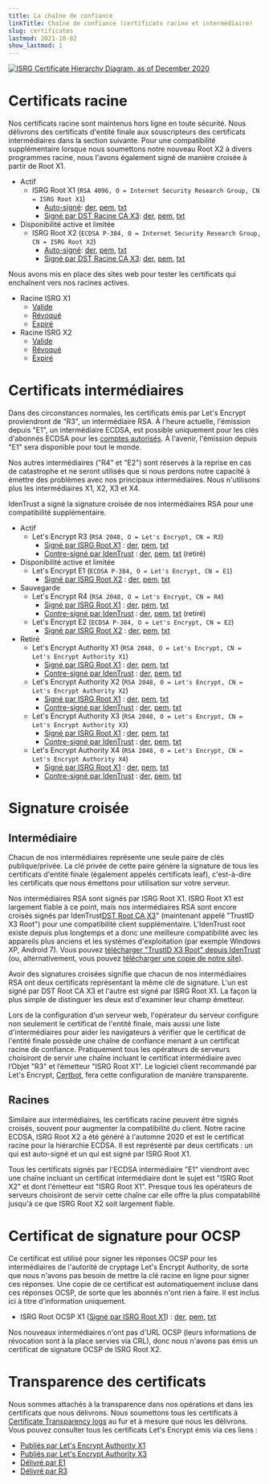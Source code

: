 ```yaml
---
title: La chaîne de confiance
linkTitle: Chaîne de confiance (certificats racine et intermédiaire)
slug: certificates
lastmod: 2021-10-02
show_lastmod: 1
---
```



[![ISRG Certificate Hierarchy Diagram, as of December 2020](/images/isrg-hierarchy.png)](/images/isrg-hierarchy.png)

# Certificats racine

Nos certificats racine sont maintenus hors ligne en toute sécurité. Nous délivrons des certificats d'entité finale aux souscripteurs des certificats intermédiaires dans la section suivante. Pour une compatibilité supplémentaire lorsque nous soumettons notre nouveau Root X2 à divers programmes racine, nous l'avons également signé de manière croisée à partir de Root X1.

* Actif
  * ISRG Root X1 (`RSA 4096, O = Internet Security Research Group, CN = ISRG Root X1`)
    * [Auto-signé](https://crt.sh/?id=9314791): [der](/certs/isrgrootx1.der), [pem](/certs/isrgrootx1.pem), [txt](/certs/isrgrootx1.txt)
    * [Signé par DST Racine CA X3](https://crt.sh/?id=3958242236): [der](/certs/isrg-root-x1-cross-signed.der), [pem](/certs/isrg-root-x1-cross-signed.pem), [txt](/certs/isrg-root-x1-cross-signed.txt)
* Disponibilité active et limitée
  * ISRG Root X2 (`ECDSA P-384, O = Internet Security Research Group, CN = ISRG Root X2`)
    * [Auto-signé](https://crt.sh/?id=3335562555): [der](/certs/isrg-root-x2.der), [pem](/certs/isrg-root-x2.pem), [txt](/certs/isrg-root-x2.txt)
    * [Signé par DST Racine CA X3](https://crt.sh/?id=3334561878): [der](/certs/isrg-root-x2-cross-signed.der), [pem](/certs/isrg-root-x2-cross-signed.pem), [txt](/certs/isrg-root-x2-cross-signed.txt)

Nous avons mis en place des sites web pour tester les certificats qui enchaînent vers nos racines actives.

* Racine ISRG X1
  * [Valide](https://valid-isrgrootx1.letsencrypt.org/)
  * [Révoqué](https://revoked-isrgrootx1.letsencrypt.org/)
  * [Expiré](https://expired-isrgrootx1.letsencrypt.org/)
* Racine ISRG X2
  * [Valide](https://valid-isrgrootx2.letsencrypt.org/)
  * [Révoqué](https://revoked-isrgrootx2.letsencrypt.org/)
  * [Expiré](https://expired-isrgrootx2.letsencrypt.org/)

# Certificats intermédiaires

Dans des circonstances normales, les certificats émis par Let's Encrypt proviendront de "R3", un intermédiaire RSA. À l'heure actuelle, l'émission depuis "E1", un intermédiaire ECDSA, est possible uniquement pour les clés d'abonnés ECDSA pour les [comptes autorisés](https://community.letsencrypt.org/t/ecdsa-availability-in-production-environment/150679). À l'avenir, l'émission depuis "E1" sera disponible pour tout le monde.

Nos autres intermédiaires ("R4" et "E2") sont réservés à la reprise en cas de catastrophe et ne seront utilisés que si nous perdons notre capacité à émettre des problèmes avec nos principaux intermédiaires. Nous n'utilisons plus les intermédiaires X1, X2, X3 et X4.

IdenTrust a signé la signature croisée de nos intermédiaires RSA pour une compatibilité supplémentaire.

* Actif
  * Let's Encrypt R3 (`RSA 2048, O = Let's Encrypt, CN = R3`)
    * [Signé par ISRG Root X1](https://crt.sh/?id=3334561879) : [der](/certs/lets-encrypt-r3.der), [pem](/certs/lets-encrypt-r3.pem), [txt](/certs/lets-encrypt-r3.txt)
    * [Contre-signé par IdenTrust](https://crt.sh/?id=3479778542) : [der](/certs/lets-encrypt-r3-cross-signed.der), [pem](/certs/lets-encrypt-r3-cross-signed.pem), [txt](/certs/lets-encrypt-r3-cross-signed.txt) (retiré)
* Disponibilité active et limitée
  * Let's Encrypt E1 (`ECDSA P-384, O = Let's Encrypt, CN = E1`)
    * [Signé par ISRG Root X2](https://crt.sh/?id=3334671964) : [der](/certs/lets-encrypt-e1.der), [pem](/certs/lets-encrypt-e1.pem), [txt](/certs/lets-encrypt-e1.txt)
* Sauvegarde
  * Let's Encrypt R4 (`RSA 2048, O = Let's Encrypt, CN = R4`)
    * [Signé par ISRG Root X1](https://crt.sh/?id=3334561877) : [der](/certs/lets-encrypt-r4.der), [pem](/certs/lets-encrypt-r4.pem), [txt](/certs/lets-encrypt-r4.txt)
    * [Contre-signé par IdenTrust](https://crt.sh/?id=3479778543) : [der](/certs/lets-encrypt-r4-cross-signed.der), [pem](/certs/lets-encrypt-r4-cross-signed.pem), [txt](/certs/lets-encrypt-r4-cross-signed.txt) (retiré)
  * Let's Encrypt E2 (`ECDSA P-384, O = Let's Encrypt, CN = E2`)
    * [Signé par ISRG Root X2](https://crt.sh/?id=3334671963) : [der](/certs/lets-encrypt-e2.der), [pem](/certs/lets-encrypt-e2.pem), [txt](/certs/lets-encrypt-e2.txt)
* Retiré
  * Let's Encrypt Authority X1 (`RSA 2048, O = Let's Encrypt, CN = Let's Encrypt Authority X1`)
    * [Signé par ISRG Root X1](https://crt.sh/?id=9314792) : [der](/certs/letsencryptauthorityx1.der), [pem](/certs/letsencryptauthorityx1.pem), [txt](/certs/letsencryptauthorityx1.txt)
    * [Contre-signé par IdenTrust](https://crt.sh/?id=10235198) : [der](/certs/lets-encrypt-x1-cross-signed.der), [pem](/certs/lets-encrypt-x1-cross-signed.pem), [txt](/certs/lets-encrypt-x1-cross-signed.txt)
  * Let's Encrypt Authority X2 (`RSA 2048, O = Let's Encrypt, CN = Let's Encrypt Authority X2`)
    * [Signé par ISRG Root X1](https://crt.sh/?id=12721505) : [der](/certs/letsencryptauthorityx2.der), [pem](/certs/letsencryptauthorityx2.pem), [txt](/certs/letsencryptauthorityx2.txt)
    * [Contre-signé par IdenTrust](https://crt.sh/?id=10970235) : [der](/certs/lets-encrypt-x2-cross-signed.der), [pem](/certs/lets-encrypt-x2-cross-signed.pem), [txt](/certs/lets-encrypt-x2-cross-signed.txt)
  * Let's Encrypt Authority X3 (`RSA 2048, O = Let's Encrypt, CN = Let's Encrypt Authority X3`)
    * [Signé par ISRG Root X1](https://crt.sh/?id=47997543) : [der](/certs/letsencryptauthorityx3.der), [pem](/certs/letsencryptauthorityx3.pem), [txt](/certs/letsencryptauthorityx3.txt)
    * [Contre-signé par IdenTrust](https://crt.sh/?id=15706126) : [der](/certs/lets-encrypt-x3-cross-signed.der), [pem](/certs/lets-encrypt-x3-cross-signed.pem), [txt](/certs/lets-encrypt-x3-cross-signed.txt)
  * Let's Encrypt Authority X4 (`RSA 2048, O = Let's Encrypt, CN = Let's Encrypt Authority X4`)
    * [Signé par ISRG Root X1](https://crt.sh/?id=47997546) : [der](/certs/letsencryptauthorityx4.der), [pem](/certs/letsencryptauthorityx4.pem), [txt](/certs/letsencryptauthorityx4.txt)
    * [Contre-signé par IdenTrust](https://crt.sh/?id=15710291) : [der](/certs/lets-encrypt-x4-cross-signed.der), [pem](/certs/lets-encrypt-x4-cross-signed.pem), [txt](/certs/lets-encrypt-x4-cross-signed.txt)

# Signature croisée

## Intermédiaire

Chacun de nos intermédiaires représente une seule paire de clés publique/privée. La clé privée de cette paire génère la signature de tous les certificats d'entité finale (également appelés certificats leaf), c'est-à-dire les certificats que nous émettons pour utilisation sur votre serveur.

Nos intermédiaires RSA sont signés par ISRG Root X1. ISRG Root X1 est largement fiable à ce point, mais nos intermédiaires RSA sont encore croisés signés par IdenTrust[DST Root CA X3](https://crt.sh/?id=8395)" (maintenant appelé "TrustID X3 Root") pour une compatibilité client supplémentaire. L'IdenTrust root existe depuis plus longtemps et a donc une meilleure compatibilité avec les appareils plus anciens et les systèmes d'exploitation (par exemple Windows XP, Android 7). Vous pouvez [télécharger "TrustID X3 Root" depuis IdenTrust](https://www.identrust.com/support/downloads) (ou, alternativement, vous pouvez [télécharger une copie de notre site](/certs/trustid-x3-root.pem.txt)).

Avoir des signatures croisées signifie que chacun de nos intermédiaires RSA ont deux certificats représentant la même clé de signature. L'un est signé par DST Root CA X3 et l'autre est signé par ISRG Root X1. La façon la plus simple de distinguer les deux est d'examiner leur champ émetteur.

Lors de la configuration d'un serveur web, l'opérateur du serveur configure non seulement le certificat de l'entité finale, mais aussi une liste d'intermédiaires pour aider les navigateurs à vérifier que le certificat de l'entité finale possède une chaîne de confiance menant à un certificat racine de confiance. Pratiquement tous les opérateurs de serveurs choisiront de servir une chaîne incluant le certificat intermédiaire avec l’Objet "R3" et l’émetteur "ISRG Root X1". Le logiciel client recommandé par Let's Encrypt, [Certbot](https://certbot.org), fera cette configuration de manière transparente.

## Racines
Similaire aux intermédiaires, les certificats racine peuvent être signés croisés, souvent pour augmenter la compatibilité du client. Notre racine ECDSA, ISRG Root X2 a été généré à l'automne 2020 et est le certificat racine pour la hiérarchie ECDSA. Il est représenté par deux certificats : un qui est auto-signé et un qui est signé par ISRG Root X1.

Tous les certificats signés par l'ECDSA intermédiaire "E1" viendront avec une chaîne incluant un certificat intermédiaire dont le sujet est "ISRG Root X2" et dont l'émetteur est "ISRG Root X1". Presque tous les opérateurs de serveurs choisiront de servir cette chaîne car elle offre la plus compatabilité jusqu'à ce que ISRG Root X2 soit largement fiable.

# Certificat de signature pour OCSP

Ce certificat est utilisé pour signer les réponses OCSP pour les intermédiaires de l'autorité de cryptage Let's Encrypt Authority, de sorte que nous n'avons pas besoin de mettre la clé racine en ligne pour signer ces réponses. Une copie de ce certificat est automatiquement incluse dans ces réponses OCSP, de sorte que les abonnés n'ont rien à faire. Il est inclus ici à titre d'information uniquement.

* ISRG Root OCSP X1 ([Signé par ISRG Root X1](https://crt.sh/?id=2929281974)) : [der](/certs/isrg-root-ocsp-x1.der), [pem](/certs/isrg-root-ocsp-x1.pem), [txt](/certs/isrg-root-ocsp-x1.txt)

Nos nouveaux intermédiaires n'ont pas d'URL OCSP (leurs informations de révocation sont à la place servies via CRL), donc nous n'avons pas émis un certificat de signature OCSP de ISRG Root X2.

# Transparence des certificats

Nous sommes attachés à la transparence dans nos opérations et dans les certificats que nous délivrons. Nous soumettons tous les certificats à [Certificate Transparency logs](https://www.certificate-transparency.org/) au fur et à mesure que nous les délivrons. Vous pouvez consulter tous les certificats Let's Encrypt émis via ces liens :

* [Publiés par Let's Encrypt Authority X1](https://crt.sh/?Identity=%25&iCAID=7395)
* [Publiés par Let's Encrypt Authority X3](https://crt.sh/?Identity=%25&iCAID=16418)
* [Délivré par E1](https://crt.sh/?Identity=%25&iCAID=183283)
* [Délivré par R3](https://crt.sh/?Identity=%25&iCAID=183267)
